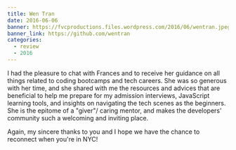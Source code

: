 ```yaml
---
title: Wen Tran
date: 2016-06-06
banner: https://fvcproductions.files.wordpress.com/2016/06/wentran.jpeg
banner_link: https://github.com/wentran
categories:
  - review
  - 2016
---
```


I had the pleasure to chat with Frances and to receive her guidance on all things related to coding bootcamps and tech careers. She was so generous with her time, and she shared with me the resources and advices that are beneficial to help me prepare for my admission interviews, JavaScript learning tools, and insights on navigating the tech scenes as the beginners. She is the epitome of a "giver"/ caring mentor, and makes the developers' community such a welcoming and inviting place.

Again, my sincere thanks to you and I hope we have the chance to reconnect when you're in NYC!
